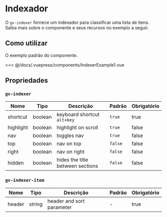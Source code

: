 # Indexador

O `gv-indexer` fornece um indexador para classificar uma lista de itens. Saiba mais sobre o componente e seus recursos no exemplo a seguir.

## Como utilizar

O exemplo padrão do componente.

<indexer-example-1 />

<<< @/docs/.vuepress/components/IndexerExample1.vue

## Propriedades

### `gv-indexer`

| Nome      |  Tipo   | Descrição                        | Padrão  | Obrigatório |
| --------- | :-----: | -------------------------------- | ------- | ----------- |
| shortcut  | boolean | keyboard shortcut `alt+key`      | `true`  | true        |
| highlight | boolean | highlight on scroll              | `true`  | false       |
| nav       | boolean | toggles nav                      | `true`  | false       |
| top       | boolean | nav on top                       | `false` | false       |
| right     | boolean | nav on right                     | `false` | false       |
| hidden    | boolean | hides the title between sections | `false` | false       |

### `gv-indexer-item`

| Nome   |  Tipo  | Descrição                 | Padrão | Obrigatório |
| ------ | :----: | ------------------------- | ------ | ----------- |
| header | string | header and sort parameter | -      | true        |
